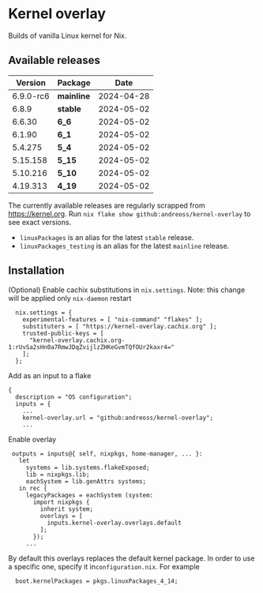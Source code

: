 # Kernel overlay

Builds of vanilla Linux kernel for Nix.

## Available releases

<!--START-->
|Version|Package|Date|
|---|---|---|
|6.9.0-rc6|<b>mainline</b>|2024-04-28|
|6.8.9|<b>stable</b>|2024-05-02|
|6.6.30|<b>6_6</b>|2024-05-02|
|6.1.90|<b>6_1</b>|2024-05-02|
|5.4.275|<b>5_4</b>|2024-05-02|
|5.15.158|<b>5_15</b>|2024-05-02|
|5.10.216|<b>5_10</b>|2024-05-02|
|4.19.313|<b>4_19</b>|2024-05-02|
<!--END-->

The currently available releases are regularly scrapped from https://kernel.org.
Run `nix flake show github:andreoss/kernel-overlay` to see exact versions.

- `linuxPackages` is an alias for the latest `stable` release.
- `linuxPackages_testing` is an alias for the latest `mainline` release.

## Installation

(Optional) Enable cachix substitutions in `nix.settings`.
Note: this change will be applied only `nix-daemon` restart

```
  nix.settings = {
    experimental-features = [ "nix-command" "flakes" ];
    substituters = [ "https://kernel-overlay.cachix.org" ];
    trusted-public-keys = [
      "kernel-overlay.cachix.org-1:rUvSa2sHn0a7RmwJDqZvijlzZHKeGvmTQfOUr2kaxr4="
    ];
  };
```

Add as an input to a flake

```
{
  description = "OS configuration";
  inputs = {
    ...
    kernel-overlay.url = "github:andreoss/kernel-overlay";
    ...
 ```

 Enable overlay
 ```
  outputs = inputs@{ self, nixpkgs, home-manager, ... }:
    let
      systems = lib.systems.flakeExposed;
      lib = nixpkgs.lib;
      eachSystem = lib.genAttrs systems;
    in rec {
      legacyPackages = eachSystem (system:
        import nixpkgs {
          inherit system;
          overlays = [
            inputs.kernel-overlay.overlays.default
          ];
        });
      ...

```

By default this overlays replaces the default kernel package. In order to use a specific one, specify it
in`configuration.nix`. For example

```
  boot.kernelPackages = pkgs.linuxPackages_4_14;
```
